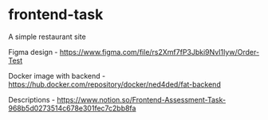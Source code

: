 # frontend-task
A simple restaurant site

Figma design - https://www.figma.com/file/rs2Xmf7fP3Jbki9NvI1Iyw/Order-Test

Docker image with backend - https://hub.docker.com/repository/docker/ned4ded/fat-backend

Descriptions - https://www.notion.so/Frontend-Assessment-Task-968b5d0273514c678e301fec7c2bb8fa
